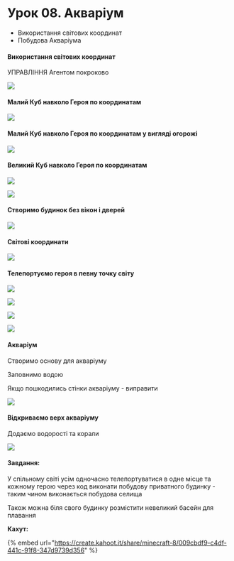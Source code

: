 # Урок 08. Акваріум

* Використання світових координат&#x20;
* Побудова Акваріума

#### Використання світових координат

УПРАВЛІННЯ Агентом покроково

![](<../../.gitbook/assets/image (201).png>)

#### Малий Куб навколо Героя по координатам

![](<../../.gitbook/assets/image (166).png>)

#### Малий Куб навколо Героя по координатам у вигляді огорожі

![](<../../.gitbook/assets/image (206).png>)

#### Великий Куб навколо Героя по координатам

![](<../../.gitbook/assets/image (218).png>)

![](<../../.gitbook/assets/image (183).png>)

#### Створимо будинок без вікон і дверей

![](<../../.gitbook/assets/image (196).png>)

#### Світові координати

![](<../../.gitbook/assets/image (204) (1).png>)

#### Телепортуємо героя в певну точку світу

![](<../../.gitbook/assets/image (202).png>)

![](<../../.gitbook/assets/image (169).png>)

![](<../../.gitbook/assets/image (160).png>)

![](<../../.gitbook/assets/image (203).png>)

#### Акваріум

Створимо основу для акваріуму

Заповнимо водою

Якщо пошкодились стінки акваріуму - виправити

![](<../../.gitbook/assets/image (158).png>)

#### Відкриваємо верх акваріуму

Додаємо водорості та корали

![](<../../.gitbook/assets/image (159).png>)

#### Завдання:

У спільному світі усім одночасно телепортуватися в одне місце та кожному герою через код виконати побудову приватного будинку - таким чином виконається побудова селища

Також можна біля свого будинку розмістити невеликий басейн для плавання

**Кахут:**

{% embed url="https://create.kahoot.it/share/minecraft-8/009cbdf9-c4df-441c-91f8-347d9739d356" %}
